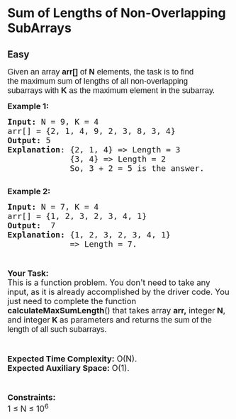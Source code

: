 # Sum of Lengths of Non-Overlapping SubArrays
## Easy 
<div class="problem-statement">
                <p></p><p><span style="font-family:tahoma,geneva,sans-serif"><span style="font-size:18px">Given an array <strong>arr[]</strong> of <strong>N</strong> elements, the task is to find the&nbsp;maximum sum of lengths of all non-overlapping subarrays&nbsp;with <strong>K</strong>&nbsp;as the maximum element in the subarray.</span></span></p>

<p><span style="font-size:18px"><strong>Example 1:</strong></span></p>

<pre><span style="font-size:18px"><strong>Input: </strong>N = 9, K = 4
arr[] = {2, 1, 4, 9, 2, 3, 8, 3, 4} 
<strong>Output:</strong> 5
<strong>Explanation</strong>: {2, 1, 4} =&gt; Length = 3
             {3, 4} =&gt; Length = 2
             So, 3 + 2 = 5 is the answer.</span>
</pre>

<p><br>
<span style="font-size:18px"><strong>Example 2:</strong></span></p>

<pre><span style="font-size:18px"><strong>Input: </strong>N = 7, K = 4
arr[] = {1, 2, 3, 2, 3, 4, 1} 
<strong>Output:</strong> &nbsp;7
<strong>Explanation:</strong> {1, 2, 3, 2, 3, 4, 1} 
             =&gt; Length = 7.</span></pre>

<p>&nbsp;</p>

<p><span style="font-size:18px"><strong>Your Task:</strong><br>
This is a function problem. You don't need to take any input, as it is already accomplished by the driver code. You just need to complete the function <strong>calculateMaxSumLength</strong>() that takes array <strong>arr,</strong> integer<strong> N</strong>, and integer<strong> K&nbsp;</strong>as parameters and returns <span style="font-family:arial,helvetica,sans-serif">the sum of the length of all such subarrays.</span></span></p>

<p>&nbsp;</p>

<p><span style="font-size:18px"><strong>Expected Time Complexity:</strong> O(N).&nbsp;<br>
<strong>Expected Auxiliary Space:</strong> O(1).</span></p>

<p>&nbsp;</p>

<p><span style="font-size:18px"><strong>Constraints:</strong><br>
1 ≤ N ≤ 10<sup>6</sup></span></p>
 <p></p>
            </div>